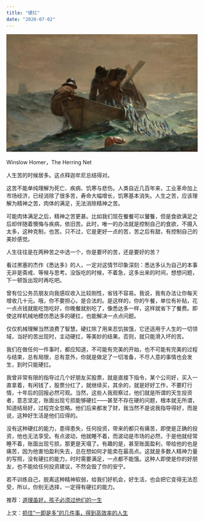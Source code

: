 ```yaml
---
title: "硬扛"
date: "2020-07-02"
---
```


  

![连岳文章](images/连岳文章picture-3.jpg)

Winslow Homer，The Herring Net 

  

人生苦的时候居多。这点释迦牟尼总结得对。

  

这苦不能单纯理解为死亡、疾病、饥寒与悲伤。人类自近几百年来，工业革命加上市场经济，已经消除了很多苦，寿命大幅增长，饥寒基本消失。人生之苦，应该理解为精神之苦，肉体的满足，无法消除精神之苦。

  

可能肉体满足之后，精神之苦更甚。比如我们现在餐餐可以饕餮，但是食欲满足之后却伴随着懊悔与疾病，依旧苦。此时，唯一的办法就是控制自己的食欲，不摄入太多，这种克制，也苦。只不过，它是更好一点的苦，苦之后有甜，有控制自己的美妙感觉。

  

人生往往是在两种苦之中选一个，你是要坏的苦，还是要好的苦？

  

看过黑塞的杰作《悉达多》的人，一定对这情节印象深刻：悉达多认为自己的本事无非是斋戒、等候与思考。没饭吃的时候，不着急，这多出来的时间，想想问题，下一顿饭出现时再吃吧。

  

曾有位公务员朋友向我感叹收入比较刚性，省钱不容易。我说，我有办法让你每天增收几十元。哦，你不要担心，是合法的。是这样的，你的午餐，单位有补贴，花一点点钱就能吃饱吃好，你晚餐就别吃了，像悉达多一样，这样就省下了餐费。即使这样机械地模仿悉达多的硬扛，也能解决一点点问题。

  

仅仅机械理解当然浪费了智慧。硬扛除了用来忍饥挨饿，它还适用于人生的一切领域，当好的苦出现时，主动硬扛，等美妙的结果。否则，就只能滑入坏的苦。

  

我们在做任何一件事时，都应知道，不可能有完美的开始，也不可能有完美的过程与结束，总有局限，总有意外，你就是做足了一切准备，不尽人意的事情也会发生，到时只能硬扛。

  

我曾非常有限的指导过几个好朋友买股票，就是直接下指令，某个公司好，买入一直拿着，有闲钱了，股票分红了，就继续买，其余的，就是好好工作，不要盯行情，十年后的回报必然可观。当然，这些人我观察过，他们就是所谓的天生投资者，意志坚定，账面出现亏损能够硬扛——甚至不存在硬的问题，根本就无所谓，知道结局好，过程完全忽略。他们后来都发了财，我当然不是说我指导得好，而是说，这种好生活是他们应得的。

  

没有这种硬扛的能力，患得患失，任何投资，带来的都只有痛苦，即使是正确的投资，他也无法享受。有点波动，他就睡不着，而波动是市场的必然，于是他就经常睡不着，账面出现亏损，那更是天塌了。有趣的是，甚至账面盈利，带给他的也是痛苦，因为他害怕盈利失去，总在想如何才能卖在最高点。这就是多数人精神力量的写照，没有硬扛的能力，时时需要满足，一点都不能饿。这种人即使是你的好朋友，也不能给任何投资建议，不然会毁了你的安宁。

  

若不训练自己，脱离这种精神软弱，给我们好机会，好生活，也会把它变得无法忍受，所以，你别无选择，一定得有硬扛的能力。

  

推荐：[道理虽好，孩子必须过他们的一生](http://mp.weixin.qq.com/s?__biz=MjM5NDU0Mjk2MQ==&mid=2651637134&idx=1&sn=cd4edab7c20a41963fb5c0b826f163df&chksm=bd7e41908a09c8865a83a211307257674c70a7d8f36974bafc7bb076582ce1821e64395fedcb&scene=21#wechat_redirect)  

上文：[抓住“一即是多”的几件事，得到高效率的人生](http://mp.weixin.qq.com/s?__biz=MjM5NDU0Mjk2MQ==&mid=2651643298&idx=1&sn=b2cb328a642afd25917bdeff603f6b48&chksm=bd7e59bc8a09d0aa9e166dcfff951b781540f1605b63c9a7ef75c3de3b6c5bd89c52ed693b72&scene=21#wechat_redirect)
